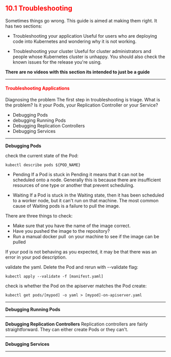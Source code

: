 ## <font color='red'> 10.1 Troubleshooting </font>
Sometimes things go wrong. This guide is aimed at making them right. It has two sections:

* Troubleshooting your application
Useful for users who are deploying code into Kubernetes and wondering why it is not working.

* Troubleshooting your cluster 
Useful for cluster administrators and people whose Kubernetes cluster is unhappy.
You should also check the known issues for the release you're using.  

**There are no videos with this section its intended to just be a guide**

---

#### <font color='red'> Troubleshooting Applications </font>

Diagnosing the problem
The first step in troubleshooting is triage. What is the problem? 
Is it your Pods, your Replication Controller or your Service?

* Debugging Pods
* debugging Running Pods
* Debugging Replication Controllers
* Debugging Services

---

**Debugging Pods**


check the current state of the Pod:
```
kubectl describe pods ${POD_NAME}
```


* Pending
If a Pod is stuck in Pending it means that it can not be scheduled onto a node. Generally this is because there are insufficient resources of one type or another that prevent scheduling.

* Waiting
If a Pod is stuck in the Waiting state, then it has been scheduled to a worker node, but it can't run on that machine. The most common cause of Waiting pods is a failure to pull the image. 


There are three things to check:
- Make sure that you have the name of the image correct.
- Have you pushed the image to the repository?
- Run a manual docker pull <image> on your machine to see if the image can be pulled


If your pod is not behaving as you expected, it may be that there was an error in your pod description.

validate the yaml. Delete the Pod and rerun with --validate flag:
```
kubectl apply --validate -f [manifest.yaml] 
```
check is whether the Pod on the apiserver matches the Pod create:
```
kubectl get pods/[mypod] -o yaml > [mypod]-on-apiserver.yaml
```

---

**Debugging Running Pods**


---

**Debugging Replication Controllers**
Replication controllers are fairly straightforward. They can either create Pods or they can't. 

---

**Debugging Services**



---